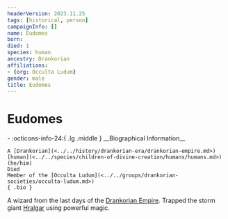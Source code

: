 ```yaml
---
headerVersion: 2023.11.25
tags: [historical, person]
campaignInfo: []
name: Eudomes
born:
died: 1
species: human
ancestry: Drankorian
affiliations:
- {org: Occulta Ludum}
gender: male
title: Eudomes
---
```

# Eudomes
<div class="grid cards ext-narrow-margin ext-one-column" markdown>
- :octicons-info-24:{ .lg .middle } __Biographical Information__

    A [Drankorian](<../../history/drankorian-era/drankorian-empire.md>) [human](<../../species/children-of-divine-creation/humans/humans.md>) (he/him)  
    Died  
    Member of the [Occulta Ludum](<../../groups/drankorian-societies/occulta-ludum.md>)  
    { .bio }

</div>


A wizard from the last days of the [Drankorian Empire](<../../history/drankorian-era/drankorian-empire.md>). Trapped the storm giant [Hralgar](<../giants/hralgar.md>) using powerful magic. 

